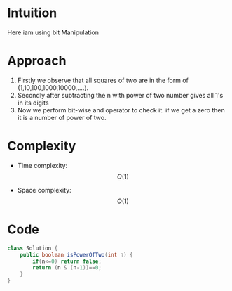 # Intuition
<!-- Describe your first thoughts on how to solve this problem. -->
 Here iam using bit Manipulation
# Approach
<!-- Describe your approach to solving the problem. -->
1) Firstly we observe that all squares of two are in the form of (1,10,100,1000,10000,....).
2) Secondly after subtracting the n with power of two number gives all 1's in its digits
3) Now we perform bit-wise and operator to check it. if we get a zero then it is a number of power of two.
# Complexity
- Time complexity:
 $$O(1)$$ 

- Space complexity:
$$O(1)$$

# Code
```java []
class Solution {
    public boolean isPowerOfTwo(int n) {
        if(n<=0) return false;
        return (n & (n-1))==0;
    }
}
```
